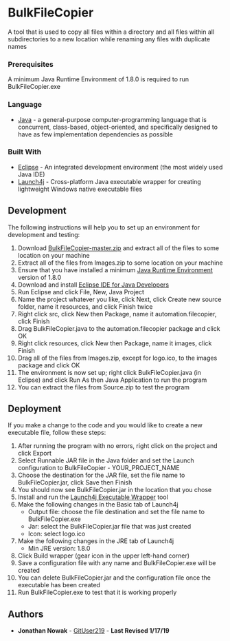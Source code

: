 # BulkFileCopier

A tool that is used to copy all files within a directory and all files within all subdirectories to a new location while renaming any files with duplicate names

### Prerequisites

A minimum Java Runtime Environment of 1.8.0 is required to run BulkFileCopier.exe

### Language

* [Java](https://www.java.com/en/) - a general-purpose computer-programming language that is concurrent, class-based, object-oriented, and specifically designed to have as few implementation dependencies as possible

### Built With

* [Eclipse](https://www.eclipse.org) - An integrated development environment (the most widely used Java IDE)
* [Launch4j](http://launch4j.sourceforge.net/) - Cross-platform Java executable wrapper for creating lightweight Windows native executable files

## Development

The following instructions will help you to set up an environment for development and testing:

1. Download [BulkFileCopier-master.zip](https://github.com/GitUser219/BulkFileCopier/archive/master.zip) and extract all of the files to some location on your machine
2. Extract all of the files from Images.zip to some location on your machine
3. Ensure that you have installed a minimum [Java Runtime Environment](http://www.oracle.com/technetwork/java/javase/downloads/jre8-downloads-2133155.html) version of 1.8.0
4. Download and install [Eclipse IDE for Java Developers](https://www.eclipse.org/downloads/)
5. Run Eclipse and click File, New, Java Project
6. Name the project whatever you like, click Next, click Create new source folder, name it resources, and click Finish twice
7. Right click src, click New then Package, name it automation.filecopier, click Finish
8. Drag BulkFileCopier.java to the automation.filecopier package and click OK
9. Right click resources, click New then Package, name it images, click Finish
10. Drag all of the files from Images.zip, except for logo.ico, to the images package and click OK
11. The environment is now set up; right click BulkFileCopier.java (in Eclipse) and click Run As then Java Application to run the program
12. You can extract the files from Source.zip to test the program

## Deployment

If you make a change to the code and you would like to create a new executable file, follow these steps:

1. After running the program with no errors, right click on the project and click Export
2. Select Runnable JAR file in the Java folder and set the Launch configuration to BulkFileCopier - YOUR_PROJECT_NAME
3. Choose the destination for the JAR file, set the file name to BulkFileCopier.jar, click Save then Finish
4. You should now see BulkFileCopier.jar in the location that you chose
5. Install and run the [Launch4j Executable Wrapper](https://sourceforge.net/projects/launch4j/) tool
6. Make the following changes in the Basic tab of Launch4j
   - Output file: choose the file destination and set the file name to BulkFileCopier.exe
   - Jar: select the BulkFileCopier.jar file that was just created
   - Icon: select logo.ico
7. Make the following changes in the JRE tab of Launch4j
   - Min JRE version: 1.8.0
8. Click Build wrapper (gear icon in the upper left-hand corner)
9. Save a configuration file with any name and BulkFileCopier.exe will be created
10. You can delete BulkFileCopier.jar and the configuration file once the executable has been created
11. Run BulkFileCopier.exe to test that it is working properly

## Authors

* **Jonathan Nowak** - [GitUser219](https://github.com/GitUser219) - **Last Revised 1/17/19**
